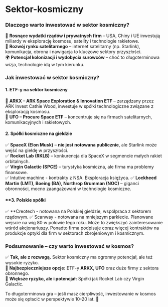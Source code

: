 # Sektor-kosmiczny
<h3 id="-dlaczego-warto-inwestowa-w-sektor-kosmiczny-"><strong>Dlaczego warto inwestować w sektor kosmiczny?</strong></h3>
<p>🚀 <strong>Rosnące wydatki rządów i prywatnych firm</strong> – USA, Chiny i UE inwestują miliardy w eksplorację kosmosu, satelity i technologie rakietowe.<br>📡 <strong>Rozwój rynku satelitarnego</strong> – internet satelitarny (np. Starlink), komunikacja, obrona i nawigacja to kluczowe sektory przyszłości.<br>🌍 <strong>Potencjał kolonizacji i wydobycia surowców</strong> – choć to długoterminowa wizja, technologie idą w tym kierunku.</p>
<h3 id="-jak-inwestowa-w-sektor-kosmiczny-"><strong>Jak inwestować w sektor kosmiczny?</strong></h3>
<h4 id="-1-etf-y-na-sektor-kosmiczny-"><strong>1. ETF-y na sektor kosmiczny</strong></h4>
<p>🔹 <strong>ARKX – ARK Space Exploration &amp; Innovation ETF</strong> – zarządzany przez ARK Invest Cathie Wood, inwestuje w spółki technologiczne związane z eksploracją kosmosu.<br>🔹 <strong>UFO – Procure Space ETF</strong> – koncentruje się na firmach satelitarnych, komunikacyjnych i rakietowych.</p>
<h4 id="-2-sp-ki-kosmiczne-na-gie-dzie-"><strong>2. Spółki kosmiczne na giełdzie</strong></h4>
<p>✅ <strong>SpaceX (Elon Musk)</strong> – <strong>nie jest notowana publicznie</strong>, ale Starlink może wejść na giełdę w przyszłości.<br>✅ <strong>Rocket Lab (RKLB)</strong> – konkurencja dla SpaceX w segmencie małych rakiet orbitalnych.<br>✅ <strong>Virgin Galactic (SPCE)</strong> – turystyka kosmiczna, ale firma ma problemy finansowe.<br>✅ Intutive machine - kontrakty z NSA. Eksploracja księżyca. 
✅ <strong>Lockheed Martin (LMT), Boeing (BA), Northrop Grumman (NOC)</strong> – giganci obronności, mocno zaangażowani w technologie kosmiczne.</p>
<h4 id="-3-polskie-sp-ki">**3. Polskie spółki</h4>
<p>✅ **Creotech - notowana na Polskiej giełdzie, współpraca z sektorem rządowym. 
✅ Scanway - notowana na mniejszym parkiecie. Planowane wejscie na wig 80 w połowie tego roku. Może to zwiększyć zainteresowanie wśród akcjonariuszy. Ponadto firma podpisuje coraz więcej kontraktów na produkcje optyki dla firm w sektorach zbrojeniowym i kosmicznym.</p>
<h3 id="-podsumowanie-czy-warto-inwestowa-w-kosmos-"><strong>Podsumowanie – czy warto inwestować w kosmos?</strong></h3>
<p>✅ <strong>Tak, ale z rozwagą.</strong> Sektor kosmiczny ma ogromny potencjał, ale też wysokie ryzyko.<br>📌 <strong>Najbezpieczniejsze opcje:</strong> ETF-y <strong>ARKX, UFO</strong> oraz duże firmy z sektora obronnego.<br>📌 <strong>Większe ryzyko, ale i potencjał:</strong> Spółki jak Rocket Lab czy Virgin Galactic.</p>
<p>To długoterminowa gra – jeśli masz cierpliwość, inwestowanie w kosmos może się opłacić w perspektywie 10-20 lat. 🚀</p>
